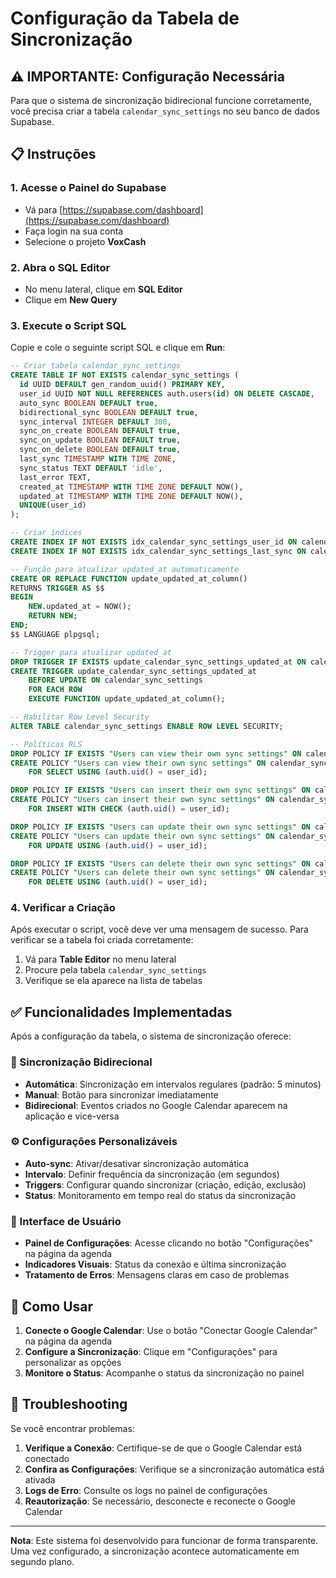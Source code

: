# Configuração da Tabela de Sincronização

## ⚠️ IMPORTANTE: Configuração Necessária

Para que o sistema de sincronização bidirecional funcione corretamente, você precisa criar a tabela `calendar_sync_settings` no seu banco de dados Supabase.

## 📋 Instruções

### 1. Acesse o Painel do Supabase
- Vá para [https://supabase.com/dashboard](https://supabase.com/dashboard)
- Faça login na sua conta
- Selecione o projeto **VoxCash**

### 2. Abra o SQL Editor
- No menu lateral, clique em **SQL Editor**
- Clique em **New Query**

### 3. Execute o Script SQL
Copie e cole o seguinte script SQL e clique em **Run**:

```sql
-- Criar tabela calendar_sync_settings
CREATE TABLE IF NOT EXISTS calendar_sync_settings (
  id UUID DEFAULT gen_random_uuid() PRIMARY KEY,
  user_id UUID NOT NULL REFERENCES auth.users(id) ON DELETE CASCADE,
  auto_sync BOOLEAN DEFAULT true,
  bidirectional_sync BOOLEAN DEFAULT true,
  sync_interval INTEGER DEFAULT 300,
  sync_on_create BOOLEAN DEFAULT true,
  sync_on_update BOOLEAN DEFAULT true,
  sync_on_delete BOOLEAN DEFAULT true,
  last_sync TIMESTAMP WITH TIME ZONE,
  sync_status TEXT DEFAULT 'idle',
  last_error TEXT,
  created_at TIMESTAMP WITH TIME ZONE DEFAULT NOW(),
  updated_at TIMESTAMP WITH TIME ZONE DEFAULT NOW(),
  UNIQUE(user_id)
);

-- Criar índices
CREATE INDEX IF NOT EXISTS idx_calendar_sync_settings_user_id ON calendar_sync_settings(user_id);
CREATE INDEX IF NOT EXISTS idx_calendar_sync_settings_last_sync ON calendar_sync_settings(last_sync);

-- Função para atualizar updated_at automaticamente
CREATE OR REPLACE FUNCTION update_updated_at_column()
RETURNS TRIGGER AS $$
BEGIN
    NEW.updated_at = NOW();
    RETURN NEW;
END;
$$ LANGUAGE plpgsql;

-- Trigger para atualizar updated_at
DROP TRIGGER IF EXISTS update_calendar_sync_settings_updated_at ON calendar_sync_settings;
CREATE TRIGGER update_calendar_sync_settings_updated_at
    BEFORE UPDATE ON calendar_sync_settings
    FOR EACH ROW
    EXECUTE FUNCTION update_updated_at_column();

-- Habilitar Row Level Security
ALTER TABLE calendar_sync_settings ENABLE ROW LEVEL SECURITY;

-- Políticas RLS
DROP POLICY IF EXISTS "Users can view their own sync settings" ON calendar_sync_settings;
CREATE POLICY "Users can view their own sync settings" ON calendar_sync_settings
    FOR SELECT USING (auth.uid() = user_id);

DROP POLICY IF EXISTS "Users can insert their own sync settings" ON calendar_sync_settings;
CREATE POLICY "Users can insert their own sync settings" ON calendar_sync_settings
    FOR INSERT WITH CHECK (auth.uid() = user_id);

DROP POLICY IF EXISTS "Users can update their own sync settings" ON calendar_sync_settings;
CREATE POLICY "Users can update their own sync settings" ON calendar_sync_settings
    FOR UPDATE USING (auth.uid() = user_id);

DROP POLICY IF EXISTS "Users can delete their own sync settings" ON calendar_sync_settings;
CREATE POLICY "Users can delete their own sync settings" ON calendar_sync_settings
    FOR DELETE USING (auth.uid() = user_id);
```

### 4. Verificar a Criação
Após executar o script, você deve ver uma mensagem de sucesso. Para verificar se a tabela foi criada corretamente:

1. Vá para **Table Editor** no menu lateral
2. Procure pela tabela `calendar_sync_settings`
3. Verifique se ela aparece na lista de tabelas

## ✅ Funcionalidades Implementadas

Após a configuração da tabela, o sistema de sincronização oferece:

### 🔄 Sincronização Bidirecional
- **Automática**: Sincronização em intervalos regulares (padrão: 5 minutos)
- **Manual**: Botão para sincronizar imediatamente
- **Bidirecional**: Eventos criados no Google Calendar aparecem na aplicação e vice-versa

### ⚙️ Configurações Personalizáveis
- **Auto-sync**: Ativar/desativar sincronização automática
- **Intervalo**: Definir frequência da sincronização (em segundos)
- **Triggers**: Configurar quando sincronizar (criação, edição, exclusão)
- **Status**: Monitoramento em tempo real do status da sincronização

### 🎯 Interface de Usuário
- **Painel de Configurações**: Acesse clicando no botão "Configurações" na página da agenda
- **Indicadores Visuais**: Status da conexão e última sincronização
- **Tratamento de Erros**: Mensagens claras em caso de problemas

## 🚀 Como Usar

1. **Conecte o Google Calendar**: Use o botão "Conectar Google Calendar" na página da agenda
2. **Configure a Sincronização**: Clique em "Configurações" para personalizar as opções
3. **Monitore o Status**: Acompanhe o status da sincronização no painel

## 🔧 Troubleshooting

Se você encontrar problemas:

1. **Verifique a Conexão**: Certifique-se de que o Google Calendar está conectado
2. **Confira as Configurações**: Verifique se a sincronização automática está ativada
3. **Logs de Erro**: Consulte os logs no painel de configurações
4. **Reautorização**: Se necessário, desconecte e reconecte o Google Calendar

---

**Nota**: Este sistema foi desenvolvido para funcionar de forma transparente. Uma vez configurado, a sincronização acontece automaticamente em segundo plano.